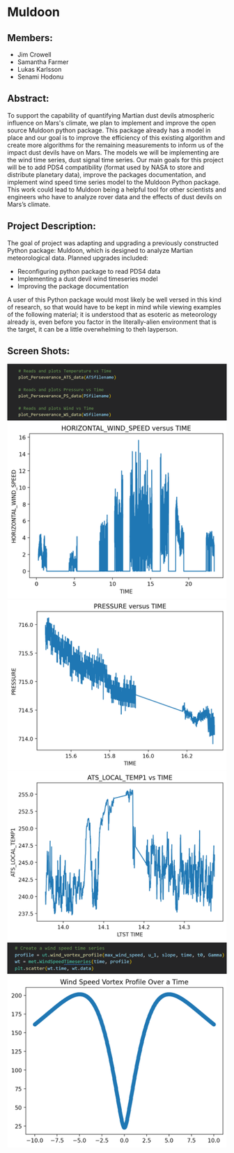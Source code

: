 # Muldoon

## Members:
 - Jim Crowell
 - Samantha Farmer
 - Lukas Karlsson
 - Senami Hodonu

## Abstract:
To support the capability of quantifying Martian dust devils atmospheric influence on Mars's climate, we plan to implement and improve the open source Muldoon python package. This package already has a model in place and our goal is to improve the efficiency of this existing algorithm and create more algorithms for the remaining measurements to inform us of the impact dust devils have on Mars. The models we will be implementing are the wind time series, dust signal time series. Our main goals for this project will be to add PDS4 compatibility (format used by NASA to store and distribute planetary data), improve the packages documentation, and implement wind speed time series model to the Muldoon Python package. This work could lead to Muldoon being a helpful tool for other scientists and engineers who have to analyze rover data and the effects of dust devils on Mars’s climate.

## Project Description:
The goal of project was adapting and upgrading a previously constructed Python package: Muldoon, which is designed to analyze Martian meteorological data. Planned upgrades included:  
- Reconfiguring python package to read PDS4 data  
- Implementing a dust devil wind timeseries model  
- Improving the package documentation  

A user of this Python package would most likely be well versed in this kind of research, so that would have to be kept in mind while viewing examples of the following material; it is understood that as esoteric as meteorology already is, even before you factor in the literally-alien environment that is the target, it can be a little overwhelming to theh layperson.

## Screen Shots:
![img](https://github.com/cs481-ekh/f22-dust-devils/blob/main/docs/code_ex.png)
![img](https://github.com/cs481-ekh/f22-dust-devils/blob/main/docs/output.png)
![img](https://github.com/cs481-ekh/f22-dust-devils/blob/main/docs/output1.png)
![img](https://github.com/cs481-ekh/f22-dust-devils/blob/main/docs/output3.png)
![img](https://github.com/cs481-ekh/f22-dust-devils/blob/main/docs/code_ex2.png)
![img](https://github.com/cs481-ekh/f22-dust-devils/blob/main/docs/output4.png)
